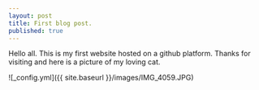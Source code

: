```yaml
---
layout: post
title: First blog post.
published: true
---
```

Hello all. This is my first website hosted on a github platform. Thanks for visiting and here is a picture of my loving cat.

![_config.yml]({{ site.baseurl }}/images/IMG_4059.JPG)


